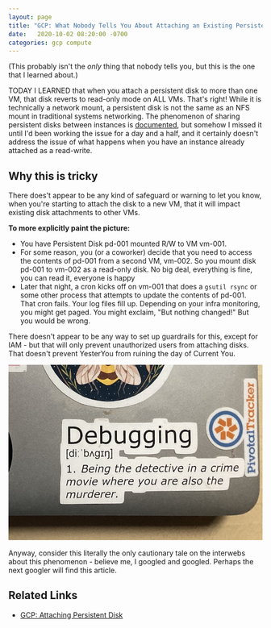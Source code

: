 ```yaml
---
layout: page
title: "GCP: What Nobody Tells You About Attaching an Existing Persistent Disk to a Compute VM"
date:   2020-10-02 08:20:00 -0700
categories: gcp compute
---
```



(This probably isn't the _only_ thing that nobody tells you, but this is the one that I learned about.)

TODAY I LEARNED that when you attach a persistent disk to more than one VM, that disk reverts to read-only mode on ALL VMs. That's right! While it is technically a network mount, a persistent disk is not the same as an NFS mount in traditional systems networking. The phenomenon of sharing persistent disks between instances is [documented](https://cloud.google.com/compute/docs/disks/add-persistent-disk#use_multi_instances), but somehow I missed it until I'd been working the issue for a day and a half, and it certainly doesn't address the issue of what happens when you have an instance already attached as a read-write.

## Why this is tricky ##

There does't appear to be any kind of safeguard or warning to let you know, when you're starting to attach the disk to a new VM, that it will impact existing disk attachments to other VMs.

**To more explicitly paint the picture:**

- You have Persistent Disk pd-001 mounted R/W to VM vm-001.
- For some reason, you (or a coworker) decide that you need to access the contents of pd-001 from a second VM, vm-002. So you mount disk pd-001 to vm-002 as a read-only disk. No big deal, everything is fine, you can read it, everyone is happy
- Later that night, a cron kicks off on vm-001 that does a `gsutil rsync` or some other process that attempts to update the contents of pd-001. That cron fails. Your log files fill up. Depending on your infra monitoring, you might get paged. You might exclaim, "But nothing changed!" But you would be wrong.

There doesn't appear to be any way to set up guardrails for this, except for IAM - but that will only prevent unauthorized users from attaching disks. That doesn't prevent YesterYou from ruining the day of Current You.

![Like Dexter, But Make It Engineering](/assets/debugging-sticker.jpg)

Anyway, consider this literally the only cautionary tale on the interwebs about this phenomenon - believe me, I googled and googled. Perhaps the next googler will find this article.


## Related Links ##
- [GCP: Attaching Persistent Disk](https://cloud.google.com/compute/docs/disks/add-persistent-disk#use_multi_instances)
